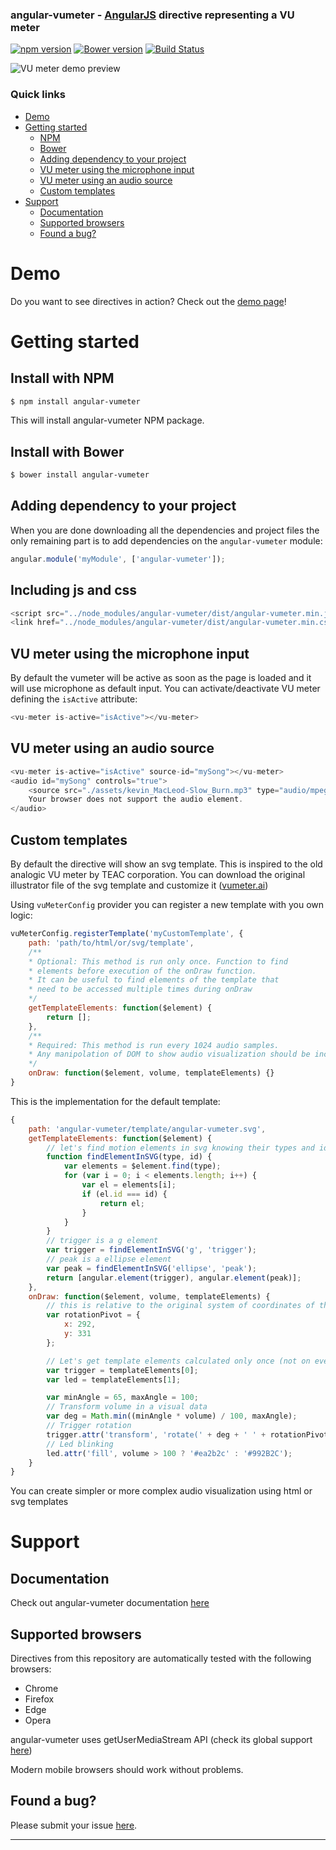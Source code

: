 ### angular-vumeter - [AngularJS](http://angularjs.org/) directive representing a VU meter
[![npm version](https://badge.fury.io/js/angular-vumeter.svg)](https://badge.fury.io/js/angular-vumeter)
[![Bower version](https://badge.fury.io/bo/angular-vumeter.svg)](https://badge.fury.io/bo/angular-vumeter)
[![Build Status](https://travis-ci.org/matteovinci/angular-vumeter.svg?branch=master)](https://travis-ci.org/matteovinci/angular-vumeter)

![VU meter demo preview](https://matteovinci.github.io/angular-vumeter/demo/assets/vu-meter-demo-preview.png)

### Quick links
- [Demo](#demo)
- [Getting started](#installation)
    - [NPM](#install-with-npm)
    - [Bower](#install-with-bower)
    - [Adding dependency to your project](#adding-dependency-to-your-project)
    - [VU meter using the microphone input](#vu-meter-using-the-microphone-input)
    - [VU meter using an audio source](#vu-meter-using-an-audio-source)
    - [Custom templates](#custom-templates)
- [Support](#support)
    - [Documentation](#documentation)
    - [Supported browsers](#supported-browsers)
    - [Found a bug?](#found-a-bug)


# Demo

Do you want to see directives in action? Check out the [demo page](https://matteovinci.github.io/angular-vumeter/demo/app/)!

# Getting started

## Install with NPM

```sh
$ npm install angular-vumeter
```

This will install angular-vumeter NPM package.

## Install with Bower

```sh
$ bower install angular-vumeter
```

## Adding dependency to your project

When you are done downloading all the dependencies and project files the only remaining part is to add dependencies on the `angular-vumeter` module:

```js
angular.module('myModule', ['angular-vumeter']);
```

## Including js and css

```js
<script src="../node_modules/angular-vumeter/dist/angular-vumeter.min.js"></script>
<link href="../node_modules/angular-vumeter/dist/angular-vumeter.min.css" rel="stylesheet" type="text/css">
```

## VU meter using the microphone input

By default the vumeter will be active as soon as the page is loaded and it will use microphone as default input.
You can activate/deactivate VU meter defining the `isActive` attribute:
```js
<vu-meter is-active="isActive"></vu-meter>
```

## VU meter using an audio source

```js
<vu-meter is-active="isActive" source-id="mySong"></vu-meter>
<audio id="mySong" controls="true">
    <source src="./assets/kevin_MacLeod-Slow_Burn.mp3" type="audio/mpeg">
    Your browser does not support the audio element.
</audio>
```

## Custom templates

By default the directive will show an svg template. This is inspired to the old analogic VU meter by TEAC corporation.
You can download the original illustrator file of the svg template and customize it (<a href="https://matteovinci.github.io/angular-vumeter/demo/assets/vumeter.ai">vumeter.ai</a>)

Using `vuMeterConfig` provider you can register a new template with you own logic:

```js
vuMeterConfig.registerTemplate('myCustomTemplate', {
    path: 'path/to/html/or/svg/template',
    /**
    * Optional: This method is run only once. Function to find
    * elements before execution of the onDraw function.
    * It can be useful to find elements of the template that
    * need to be accessed multiple times during onDraw
    */
    getTemplateElements: function($element) {
        return [];
    },
    /**
    * Required: This method is run every 1024 audio samples.
    * Any manipolation of DOM to show audio visualization should be included here
    */
    onDraw: function($element, volume, templateElements) {}
}
```

This is the implementation for the default template:
```js
{
    path: 'angular-vumeter/template/angular-vumeter.svg',
    getTemplateElements: function($element) {
        // let's find motion elements in svg knowing their types and ids
        function findElementInSVG(type, id) {
            var elements = $element.find(type);
            for (var i = 0; i < elements.length; i++) {
                var el = elements[i];
                if (el.id === id) {
                    return el;
                }
            }
        }
        // trigger is a g element
        var trigger = findElementInSVG('g', 'trigger');
        // peak is a ellipse element
        var peak = findElementInSVG('ellipse', 'peak');
        return [angular.element(trigger), angular.element(peak)];
    },
    onDraw: function($element, volume, templateElements) {
        // this is relative to the original system of coordinates of the template
        var rotationPivot = {
            x: 292,
            y: 331
        };

        // Let's get template elements calculated only once (not on every onDraw iteration)
        var trigger = templateElements[0];
        var led = templateElements[1];

        var minAngle = 65, maxAngle = 100;
        // Transform volume in a visual data
        var deg = Math.min((minAngle * volume) / 100, maxAngle);
        // Trigger rotation
        trigger.attr('transform', 'rotate(' + deg + ' ' + rotationPivot.x + ' ' + rotationPivot.y + ')');
        // Led blinking
        led.attr('fill', volume > 100 ? '#ea2b2c' : '#992B2C');
    }
}
```

You can create simpler or more complex audio visualization using html or svg templates

# Support

## Documentation
Check out angular-vumeter documentation [here](https://matteovinci.github.io/angular-vumeter/docs/build/)

## Supported browsers

Directives from this repository are automatically tested with the following browsers:
* Chrome
* Firefox
* Edge
* Opera

angular-vumeter uses getUserMediaStream API (check its global support [here](http://caniuse.com/#feat=stream))

Modern mobile browsers should work without problems.

## Found a bug?
Please submit your issue [here](https://github.com/matteovinci/angular-vumeter/issues/new).


----
